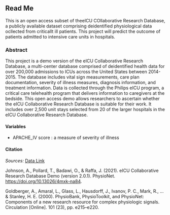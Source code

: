 ## Read Me
This is an open access subset of theeICU COllaborative Research Database, a publicly available dataset comprising deidentified physiological data ocllected from criticallt ill patients.
This project will predict the outcome of patients admitted to intensive care units in hospitals.

### Abstract
This project is a demo version of the eICU Collaborative Research Database, a multi-center database comprised of deidentified health data for over 200,000 admissions to ICUs across the United States between 2014-2015. The database includes vital sign measurements, care plan documentation, severity of illness measures, diagnosis information, and treatment information. Data is collected through the Philips eICU program, a critical care telehealth program that delivers information to caregivers at the bedside. This open access demo allows researchers to ascertain whether the eICU Collaborative Research Database is suitable for their work. It includes over 2,500 unit stays selected from 20 of the larger hospitals in the eICU Collaborative Research Database.

#### Variables
- APACHE_IV score : a measure of severity of illness














#### Citation
_Sources:_
[Data Link](https://physionet.org/content/eicu-crd-demo/2.0.1/)

Johnson, A., Pollard, T., Badawi, O., & Raffa, J. (2021). eICU Collaborative Research Database Demo (version 2.0.1). PhysioNet. https://doi.org/10.13026/4mxk-na84.

Goldberger, A., Amaral, L., Glass, L., Hausdorff, J., Ivanov, P. C., Mark, R., ... & Stanley, H. E. (2000). PhysioBank, PhysioToolkit, and PhysioNet: Components of a new research resource for complex physiologic signals. Circulation [Online]. 101 (23), pp. e215–e220.
